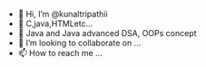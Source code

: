 - 👋 Hi, I’m @kunaltripathii
- 👀 C,java,HTMLetc...
- 🌱 Java and Java advanced DSA, OOPs concept
- 💞️ I’m looking to collaborate on ...
- 📫 How to reach me ...

<!---
kunaltripathii/kunaltripathii is a ✨ special ✨ repository because its `README.md` (this file) appears on your GitHub profile.
You can click the Preview link to take a look at your changes.
--->

